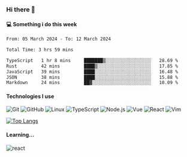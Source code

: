 ### Hi there 👋

#### 💻 Something i do this week

<!--START_SECTION:waka-->

```txt
From: 05 March 2024 - To: 12 March 2024

Total Time: 3 hrs 59 mins

TypeScript   1 hr 8 mins     ███████▒░░░░░░░░░░░░░░░░░   28.69 %
Rust         42 mins         ████▒░░░░░░░░░░░░░░░░░░░░   17.85 %
JavaScript   39 mins         ████░░░░░░░░░░░░░░░░░░░░░   16.48 %
JSON         38 mins         ████░░░░░░░░░░░░░░░░░░░░░   15.88 %
Markdown     24 mins         ██▓░░░░░░░░░░░░░░░░░░░░░░   10.09 %
```

<!--END_SECTION:waka-->


#### Technologies I use
![Git](https://img.shields.io/badge/-Git-222222?style=flat&logo=git&logoColor=F05032)
![GitHub](https://img.shields.io/badge/-GitHub-181717?style=flat&logo=github)
![Linux](https://img.shields.io/badge/-Linux-222222?style=flat&logo=linux&logoColor=FCC624)
![TypeScript](https://img.shields.io/badge/-TypeScript-000000?style=flat&logo=typescript)
![Node.js](https://img.shields.io/badge/-Node.js-222222?style=flat&logo=node.js&logoColor=339933)
![Vue](https://img.shields.io/badge/-Vue-222222?style=flat&logo=Vue.js&logoColor=4FC08D)
![React](https://img.shields.io/badge/-React-222222?style=flat&logo=React&logoColor=blue)
![Vim](https://img.shields.io/badge/-Vim-222222?style=flat&logo=Vim&logoColor=green)

[![Top Langs](https://github-readme-stats.vercel.app/api/top-langs/?username=GodlessLiu&layout=compact)](https://github.com/anuraghazra/github-readme-stats)
#### Learning...
![react](https://img.shields.io/badge/react-18-blue.svg)
